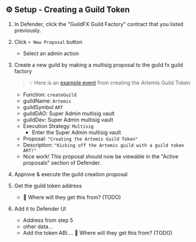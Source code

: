 ## ⚙️ Setup - Creating a Guild Token

1. In Defender, click the "GuildFX Guild Factory" contract that you listed previously.

2. Click `+ New Proposal` button

   - Select an admin action

3. Create a new guild by making a multisig proposal to the guild fx guild factory

   > 💡 Here is an [example event](`https://testnet.bscscan.com/tx/0x4329d9d98cbc7237fd87b2f4df23b5071634294381dc12f9f8c13d9386c2e0ea`) from creating the Artemis Guild Token

   - Function: `createGuild`
   - guildName: `Artemis`
   - guildSymbol `ART`
   - guildDAO: Super Admin multisig vault
   - guildDev: Super Admin multisig vault
   - Execution Strategy: `Multisig`
     - Enter the Super Admin multisig vault
   - Proposal: `"Creating the Artemis Guild Token"`
   - Description: `"Kicking off the Artemis guild with a guild token ART!"`
   - Nice work! This proposal should now be viewable in the "Active proposals" section of Defender.

4. Approve & execute the guild creation proposal

5. Get the guild token address

    - 🚨 Where will they get this from? (TODO)

6. Add it to Defender UI

    - Address from step 5
    - other data...
    - Add the token ABI.... 🚨 Where will they get this from? (TODO)